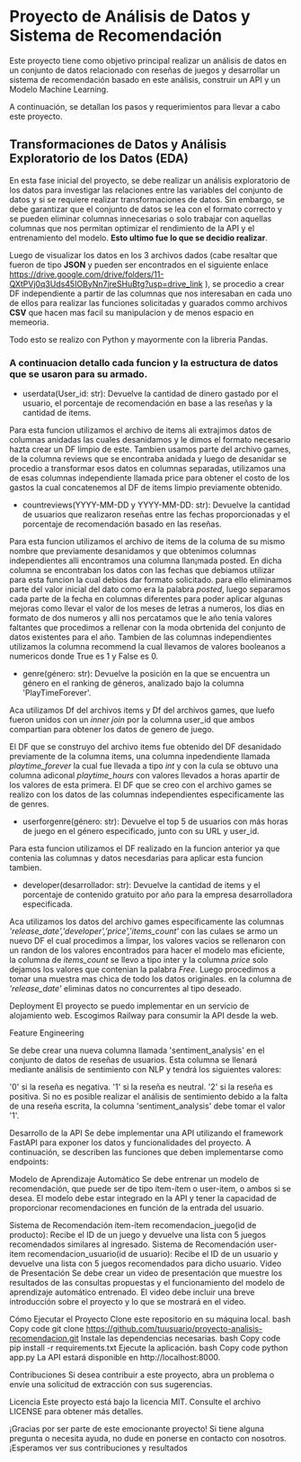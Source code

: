 # Proyecto de Análisis de Datos y Sistema de Recomendación

Este proyecto tiene como objetivo principal realizar un análisis de datos en un conjunto de datos relacionado con reseñas de juegos y desarrollar un sistema de recomendación basado en este análisis, construir un API y un Modelo Machine Learning. 

A continuación, se detallan los pasos y requerimientos para llevar a cabo este proyecto.

## Transformaciones de Datos y Análisis Exploratorio de los Datos (EDA)


En esta fase inicial del proyecto, se debe realizar un análisis exploratorio de los datos para investigar las relaciones entre las variables del conjunto de datos y si se requiere realizar transformaciones de datos. Sin embargo, se debe garantizar que el conjunto de datos se lea con el formato correcto y se pueden eliminar columnas innecesarias o solo trabajar con aquellas columnas que nos permitan optimizar el rendimiento de la API y el entrenamiento del modelo. **Esto ultimo fue lo que se decidio realizar**.

Luego de visualizar los datos en los 3 archivos dados (cabe resaltar que fueron de tipo **JSON** y pueden ser encontrados en el siguiente enlace https://drive.google.com/drive/folders/11-QXtPVj0q3Uds45IOByNn7jreSHuBtg?usp=drive_link ), se procedio a crear DF independiente a partir de las columnas que nos interesaban en cada uno de ellos para realizar las funciones solicitadas y guarados commo archivos **CSV** que hacen mas facil su manipulacion y de menos espacio en memeoria.

Todo esto se realizo con Python y mayormente con la libreria Pandas.

### A continuacion detallo cada funcion y la estructura de datos que se usaron para su armado.


- userdata(User_id: str): Devuelve la cantidad de dinero gastado por el usuario, el porcentaje de recomendación en base a las reseñas y la cantidad de items.

Para esta funcion utilizamos el archivo de items ali extrajimos datos de columnas anidadas las cuales desanidamos y le dimos el formato necesario hazta crear un DF limpio de este. Tambien usamos parte del archivo games, de la columna reviews que se encontraba anidada y luego de desanidar se procedio a  transformar esos datos en columnas separadas, utilizamos una de esas columnas independiente llamada price para obtener el costo de los gastos la cual concatenemos al DF de items limpio previamente obtenido.

- countreviews(YYYY-MM-DD y YYYY-MM-DD: str): Devuelve la cantidad de usuarios que realizaron reseñas entre las fechas proporcionadas y el porcentaje de recomendación basado en las reseñas.

Para esta funcion utilizamos el archivo de items de la columa de su mismo nombre que previamente desanidamos y que obtenimos columnas independientes alli encontramos una columna llan¡mada posted. En dicha columna se encontraban los datos con las fechas que debiamos utilizar para esta funcion la cual debios dar formato solicitado. para ello eliminamos parte del valor inicial del dato como era la palabra *posted*, luego separamos cada parte de la fecha en columnas diferentes para poder aplicar algunas mejoras como llevar el valor de los meses de letras a numeros, los dias en formato de dos numeros y alli nos percatamos que le año tenia valores faltantes que procedimos a rellenar con la moda obrtenida del conjunto de datos existentes para el año. Tambien de las columnas independientes utilizamos la columna recommend la cual llevamos de valores booleanos a numericos donde True es 1 y False es 0.


- genre(género: str): Devuelve la posición en la que se encuentra un género en el ranking de géneros, analizado bajo la columna 'PlayTimeForever'.

Aca utilizamos Df del archivos items y Df del archivos games, que luefo fueron unidos con un *inner join* por la columna user_id que ambos compartian  para obtener los datos de genero de juego.

El DF que se construyo del archivo items fue obtenido del DF desanidado previamente de la columna items, una columna inpedendiente llamada *playtime_forever* la cual fue llevada a tipo *int* y con la cula se obtuvo una columna adiconal *playtime_hours* con valores llevados a horas apartir de los valores de esta primera.
El DF que se creo con el archivo games se realizo con  los datos de las columnas independientes especificamente las de genres. 


- userforgenre(género: str): Devuelve el top 5 de usuarios con más horas de juego en el género especificado, junto con su URL y user_id.

Para esta funcion utilizamos el DF realizado en la funcion anterior ya que contenia las columnas y datos necesdarias para aplicar esta funcion tambien.


- developer(desarrollador: str): Devuelve la cantidad de items y el porcentaje de contenido gratuito por año para la empresa desarrolladora especificada.

Aca utilizamos los datos del archivo games especificamente las columnas *'release_date','developer','price','items_count'* con las culaes se armo un nuevo DF el cual procedimos a limpar, los valores vacios se rellenaron con un randon de los valores encontrados para hacer el modelo mas eficiente, la columna de *items_count* se llevo a tipo inter y la columna *price* solo dejamos los valores que contenian la palabra *Free*. Luego procedimos a tomar una muestra mas chica de todo los datos originales. en la columna de *'release_date'* eliminas datos no concurrentes al tipo deseado.


Deployment
El proyecto se puedo implementar en un servicio de alojamiento web. Escogimos Railway para consumir la API desde la web.




Feature Engineering

Se debe crear una nueva columna llamada 'sentiment_analysis' en el conjunto de datos de reseñas de usuarios. Esta columna se llenará mediante análisis de sentimiento con NLP y tendrá los siguientes valores:

'0' si la reseña es negativa.
'1' si la reseña es neutral.
'2' si la reseña es positiva.
Si no es posible realizar el análisis de sentimiento debido a la falta de una reseña escrita, la columna 'sentiment_analysis' debe tomar el valor '1'.

Desarrollo de la API
Se debe implementar una API utilizando el framework FastAPI para exponer los datos y funcionalidades del proyecto. A continuación, se describen las funciones que deben implementarse como endpoints:

Modelo de Aprendizaje Automático
Se debe entrenar un modelo de recomendación, que puede ser de tipo ítem-ítem o user-item, o ambos si se desea. El modelo debe estar integrado en la API y tener la capacidad de proporcionar recomendaciones en función de la entrada del usuario.

Sistema de Recomendación ítem-ítem
recomendacion_juego(id de producto): Recibe el ID de un juego y devuelve una lista con 5 juegos recomendados similares al ingresado.
Sistema de Recomendación user-item
recomendacion_usuario(id de usuario): Recibe el ID de un usuario y devuelve una lista con 5 juegos recomendados para dicho usuario.
Video de Presentación
Se debe crear un video de presentación que muestre los resultados de las consultas propuestas y el funcionamiento del modelo de aprendizaje automático entrenado. El video debe incluir una breve introducción sobre el proyecto y lo que se mostrará en el video.

Cómo Ejecutar el Proyecto
Clone este repositorio en su máquina local.
bash
Copy code
git clone https://github.com/tuusuario/proyecto-analisis-recomendacion.git
Instale las dependencias necesarias.
bash
Copy code
pip install -r requirements.txt
Ejecute la aplicación.
bash
Copy code
python app.py
La API estará disponible en http://localhost:8000.

Contribuciones
Si desea contribuir a este proyecto, abra un problema o envíe una solicitud de extracción con sus sugerencias.

Licencia
Este proyecto está bajo la licencia MIT. Consulte el archivo LICENSE para obtener más detalles.

¡Gracias por ser parte de este emocionante proyecto! Si tiene alguna pregunta o necesita ayuda, no dude en ponerse en contacto con nosotros. ¡Esperamos ver sus contribuciones y resultados



